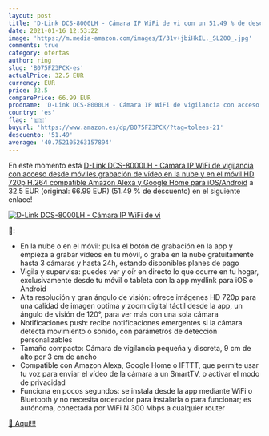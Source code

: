 ```yaml
---
layout: post
title: 'D-Link DCS-8000LH - Cámara IP WiFi de vi con un 51.49 % de descuento'
date: 2021-01-16 12:53:22
image: 'https://m.media-amazon.com/images/I/31v+jbiHkIL._SL200_.jpg'
comments: true
category: ofertas
author: ring
slug: 'B075FZ3PCK-es'
actualPrice: 32.5 EUR
currency: EUR
price: 32.5
comparePrice: 66.99 EUR
prodname: 'D-Link DCS-8000LH - Cámara IP WiFi de vigilancia con acceso desde móviles  grabación de vídeo en la nube y en el móvil  HD 720p  H.264  compatible Amazon Alexa y Google Home  para iOS/Android'
country: 'es'
flag: '🇪🇸'
buyurl: 'https://www.amazon.es/dp/B075FZ3PCK/?tag=tolees-21'
descuento: '51.49'
average: '40.752105263157894'
---
```


En este momento está [D-Link DCS-8000LH - Cámara IP WiFi de vigilancia con acceso desde móviles  grabación de vídeo en la nube y en el móvil  HD 720p  H.264  compatible Amazon Alexa y Google Home  para iOS/Android](https://www.amazon.es/dp/B075FZ3PCK/?tag=tolees-21) a 32.5 EUR (original: 66.99 EUR) (51.49 %  de descuento) en el siguiente enlace!

[![D-Link DCS-8000LH - Cámara IP WiFi de vi](https://m.media-amazon.com/images/I/31v+jbiHkIL._SL200_.jpg)](https://www.amazon.es/dp/B075FZ3PCK/?tag=tolees-21)

🔎:

- En la nube o en el móvil: pulsa el botón de grabación en la app y empieza a grabar vídeos en tu móvil, o graba en la nube gratuitamente hasta 3 cámaras y hasta 24h, estando disponibles planes de pago
- Vigila y supervisa: puedes ver y oír en directo lo que ocurre en tu hogar, exclusivamente desde tu móvil o tableta con la app mydlink para iOS o Android
- Alta resolución y gran ángulo de visión: ofrece imágenes HD 720p para una calidad de imagen optima y zoom digital táctil desde la app, un ángulo de visión de 120°, para ver más con una sola cámara
- Notificaciones push: recibe notificaciones emergentes si la cámara detecta movimiento o sonido, con parámetros de detección personalizables
- Tamaño compacto: Cámara de vigilancia pequeña y discreta, 9 cm de alto por 3 cm de ancho
- Compatible con Amazon Alexa, Google Home o IFTTT, que permite usar tu voz para enviar el vídeo de la cámara a un SmartTV, o activar el modo de privacidad
- Funciona en pocos segundos: se instala desde la app mediante WiFi o Bluetooth y no necesita ordenador para instalarla o para funcionar; es autónoma, conectada por WiFi N 300 Mbps a cualquier router

[🛒 Aquí!!!](https://www.amazon.es/dp/B075FZ3PCK/?tag=tolees-21)
